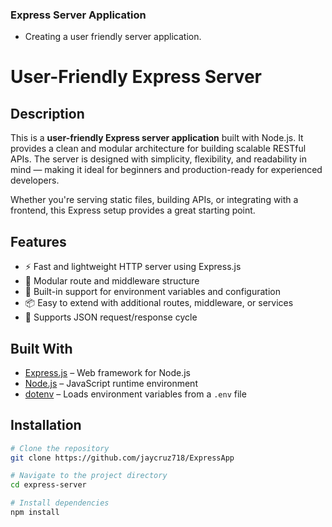 ### Express Server Application
- Creating a user friendly server application.

# User-Friendly Express Server

## Description

This is a **user-friendly Express server application** built with Node.js. It provides a clean and modular architecture for building scalable RESTful APIs. The server is designed with simplicity, flexibility, and readability in mind — making it ideal for beginners and production-ready for experienced developers.

Whether you're serving static files, building APIs, or integrating with a frontend, this Express setup provides a great starting point.

## Features

- ⚡ Fast and lightweight HTTP server using Express.js
- 🧱 Modular route and middleware structure
- 🔐 Built-in support for environment variables and configuration
- 📦 Easy to extend with additional routes, middleware, or services
- 🔄 Supports JSON request/response cycle


## Built With

- [Express.js](https://expressjs.com/) – Web framework for Node.js
- [Node.js](https://nodejs.org/) – JavaScript runtime environment
- [dotenv](https://www.npmjs.com/package/dotenv) – Loads environment variables from a `.env` file

## Installation

```bash
# Clone the repository
git clone https://github.com/jaycruz718/ExpressApp

# Navigate to the project directory
cd express-server

# Install dependencies
npm install
